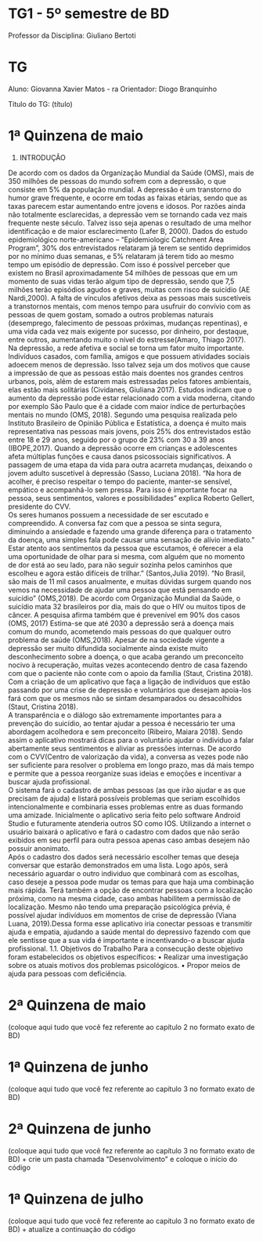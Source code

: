 # TG1 - 5º semestre de BD

 

Professor da Disciplina: Giuliano Bertoti 

 

# TG

 

Aluno: Giovanna Xavier Matos - ra
Orientador: Diogo Branquinho

 

Título do TG: (título)

# 1ª Quinzena de maio

 1. INTRODUÇÃO


De acordo com os dados da Organização Mundial da Saúde (OMS), mais de 350 milhões de pessoas do mundo sofrem com a depressão, o que consiste em 5% da população mundial.
A depressão é um transtorno do humor grave frequente, e ocorre em  todas as faixas etárias, sendo que as taxas parecem estar aumentando entre jovens e idosos. Por razões ainda não totalmente esclarecidas, a depressão vem se tornando cada vez mais frequente neste século. Talvez isso seja apenas o resultado de uma melhor identificação e de maior esclarecimento (Lafer B, 2000). 
Dados do estudo epidemiológico norte-americano – “Epidemiologic Catchment Area Program”, 30% dos entrevistados relataram já terem se sentido deprimidos por no mínimo duas semanas, e 5% relataram já terem tido ao mesmo tempo um episódio de depressão. Com isso é possível perceber que existem no Brasil aproximadamente 54 milhões de pessoas que em um momento de suas vidas terão algum tipo de depressão, sendo que 7,5 milhões terão episódios agudos e graves, muitas com risco de suicídio (AE Nardi,2000). 
A falta de vínculos afetivos deixa as pessoas mais suscetíveis a transtornos mentais, com menos tempo para usufruir do convívio com as pessoas de quem gostam, somado a outros problemas naturais (desemprego, falecimento de pessoas próximas, mudanças repentinas), e uma vida cada vez mais exigente por sucesso, por dinheiro, por destaque, entre outros, aumentando muito o nível do estresse(Amaro, Thiago 2017). 
Na depressão, a rede afetiva e social se torna um fator muito importante. Indivíduos casados, com família, amigos e que possuem atividades sociais adoecem menos de depressão. Isso talvez seja um dos motivos que cause a impressão de que as pessoas estão mais doentes nos grandes centros urbanos, pois, além de estarem mais estressadas pelos fatores ambientais, elas estão mais solitárias (Cividanes, Giuliana 2017). 
Estudos indicam que o aumento da depressão pode estar relacionado com a vida moderna, citando por exemplo São Paulo que é a cidade com maior índice de perturbações mentais no mundo (OMS, 2018). 
Segundo uma pesquisa realizada pelo Instituto Brasileiro de Opinião Pública e Estatística, a doença é muito mais representativa nas pessoas mais jovens, pois 25% dos entrevistados estão entre 18 e 29 anos, seguido por o grupo de 23% com 30 a 39 anos (IBOPE,2017). 
Quando a depressão ocorre em crianças e adolescentes afeta múltiplas funções e causa danos psicossociais significativos. A passagem de uma etapa da vida para outra acarreta mudanças, deixando o jovem adulto suscetível à depressão (Sasso, Luciana 2018). 
“Na hora de acolher, é preciso respeitar o tempo do paciente, manter-se sensível, empático e acompanhá-lo sem pressa. Para isso é importante focar na pessoa, seus sentimentos, valores e possibilidades” explica Roberto Gellert, presidente do CVV.  
Os seres humanos possuem a necessidade de ser escutado e compreendido. A conversa faz com que a pessoa se sinta segura, diminuindo a ansiedade e fazendo uma grande diferença para o tratamento da doença, uma simples fala pode causar uma sensação de alívio imediato.” Estar atento aos sentimentos da pessoa que escutamos, é oferecer a  ela uma oportunidade de olhar para si mesma, com alguém que no momento de dor está  ao seu lado, para não seguir sozinha pelos caminhos que escolheu e agora estão difíceis de trilhar.” (Santos,Julia 2019). 
“No Brasil, são mais de 11 mil casos anualmente, e muitas dúvidas surgem quando nos vemos na necessidade de ajudar uma pessoa que está pensando em suicídio” (OMS,2018). 
De acordo com Organização Mundial da Saúde, o suicídio mata 32 brasileiros por dia, mais do que o HIV ou muitos tipos de câncer. A pesquisa afirma também que é prevenível em 90% dos casos (OMS, 2017) Estima-se que até 2030 a depressão será a doença mais comum do mundo, acometendo mais pessoas do que qualquer outro problema de saúde 
(OMS,2018).
 Apesar de na sociedade vigente a depressão ser muito difundida socialmente ainda existe muito desconhecimento sobre a doença, o que acaba gerando um preconceito nocivo à recuperação, muitas vezes acontecendo dentro de casa fazendo com que o paciente não conte com o apoio da família (Staut, Cristina 2018). 
Com a criação de um aplicativo que faça a ligação de indivíduos que estão passando por uma crise de depressão e voluntários que desejam apoia-los fará com que os mesmos não se sintam desamparados ou desacolhidos (Staut, Cristina 2018).  
A transparência e o diálogo são extremamente importantes para a prevenção do suicídio, ao tentar ajudar a pessoa é necessário ter uma abordagem acolhedora e sem preconceito (Ribeiro, Maiara 2018). Sendo assim o aplicativo mostrará dicas para o voluntário ajudar o individuo a falar abertamente seus sentimentos e aliviar as pressões internas. De acordo com o CVV(Centro de valorização da vida), a conversa as vezes pode não ser suficiente para resolver o problema em longo prazo, mas dá mais tempo e permite que a pessoa reorganize suas ideias e emoções e incentivar a buscar ajuda profissional.  
O sistema fará o cadastro de ambas pessoas (as que irão ajudar e as que precisam de ajuda) e listará possíveis problemas que seriam escolhidos intencionalmente e combinaria esses problemas entre as duas formando uma amizade. Inicialmente o aplicativo seria feito pelo software Android Studio e futuramente atenderia outros SO como IOS. Utilizando a internet o usuário baixará o aplicativo e fará o cadastro com dados que não serão exibidos em seu perfil para outra pessoa apenas caso ambas desejem não possuir anonimato.  
Após o cadastro dos dados será necessário escolher temas que deseja conversar que estarão demonstrados em uma lista. Logo após, será necessário aguardar o outro individuo que combinará com as escolhas, caso deseje a pessoa pode mudar os temas para que haja uma combinação mais rápida. Terá também a opção de encontrar pessoas com a localização próxima, como na mesma cidade, caso ambas habilitem a permissão de localização. 
Mesmo não tendo uma preparação psicológica prévia, é possível ajudar indivíduos em momentos de crise de depressão (Viana Luana, 2019).Dessa forma esse aplicativo iria conectar pessoas e transmitir ajuda e empatia, ajudando a saúde mental do depressivo fazendo com que ele sentisse que a sua vida é importante e incentivando-o a buscar ajuda profissional.
1.1. Objetivos do Trabalho 
Para a consecução deste objetivo foram estabelecidos os objetivos específicos:
•	Realizar uma investigação sobre os atuais motivos dos problemas psicológicos.
•	Propor meios de ajuda para pessoas com deficiência.

 

# 2ª Quinzena de maio

 

(coloque aqui tudo que você fez referente ao capítulo 2 no formato exato de BD)

 

# 1ª Quinzena de junho
 
(coloque aqui tudo que você fez referente ao capítulo 3 no formato exato de BD)

 

# 2ª Quinzena de junho

 

(coloque aqui tudo que você fez referente ao capítulo 3 no formato exato de BD) + crie um pasta chamada "Desenvolvimento" e coloque o início do código

 

# 1ª Quinzena de julho

 

(coloque aqui tudo que você fez referente ao capítulo 3 no formato exato de BD) + atualize a continuação do código
